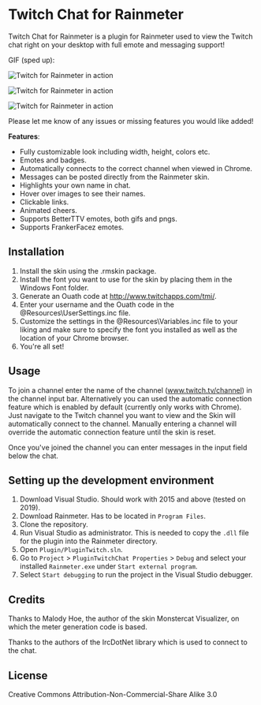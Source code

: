 # Twitch Chat for Rainmeter

Twitch Chat for Rainmeter is a plugin for Rainmeter used to view the Twitch chat
right on your desktop with full emote and messaging support!

GIF (sped up):

![Twitch for Rainmeter in action](https://thumbs.gfycat.com/MetallicNeatBackswimmer-size_restricted.gif)

![Twitch for Rainmeter in action](http://i.imgur.com/ZoSM5jq.png)

![Twitch for Rainmeter in action](http://i.imgur.com/6VKLr5a.png)


Please let me know of any issues or missing features you would like added!

**Features**:
* Fully customizable look including width, height, colors etc.
* Emotes and badges.
* Automatically connects to the correct channel when viewed in Chrome.
* Messages can be posted directly from the Rainmeter skin.
* Highlights your own name in chat.
* Hover over images to see their names.
* Clickable links.
* Animated cheers.
* Supports BetterTTV emotes, both gifs and pngs.
* Supports FrankerFacez emotes.

## Installation

1. Install the skin using the .rmskin package.
2. Install the font you want to use for the skin by placing them in the Windows Font folder.
3. Generate an Ouath code at http://www.twitchapps.com/tmi/.
4. Enter your username and the Ouath code in the @Resources\UserSettings.inc file.
5. Customize the settings in the @Resources\Variables.inc file to your liking and make sure to specify the font you installed as well as the location of your Chrome browser.
6. You're all set!

## Usage

To join a channel enter the name of the channel (www.twitch.tv/channel) in the channel input bar.
Alternatively you can used the automatic connection feature which is enabled by default (currently only works with Chrome).
Just navigate to the Twitch channel you want to view and the Skin will automatically connect to the channel.
Manually entering a channel will override the automatic connection feature until the skin is reset.

Once you've joined the channel you can enter messages in the input field below the chat.

## Setting up the development environment

1. Download Visual Studio. Should work with 2015 and above (tested on 2019).
2. Download Rainmeter. Has to be located in `Program Files`.
3. Clone the repository.
4. Run Visual Studio as administrator. This is needed to copy the `.dll` file for the plugin into the Rainmeter directory.
5. Open `Plugin/PluginTwitch.sln`.
6. Go to `Project` > `PluginTwitchChat Properties` > `Debug` and select your installed `Rainmeter.exe` under `Start external program`.
7. Select `Start debugging` to run the project in the Visual Studio debugger.

## Credits

Thanks to Malody Hoe, the author of the skin Monstercat Visualizer, on which the meter generation code is based.

Thanks to the authors of the IrcDotNet library which is used to connect to the chat.

## License

Creative Commons Attribution-Non-Commercial-Share Alike 3.0

